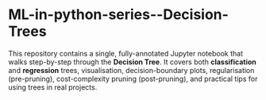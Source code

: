 # ML-in-python-series--Decision-Trees
This repository contains a single, fully-annotated Jupyter notebook that walks step-by-step through the **Decision Tree**. It covers both **classification** and **regression** trees, visualisation, decision-boundary plots, regularisation (pre-pruning), cost-complexity pruning (post-pruning), and practical tips for using trees in real projects.

